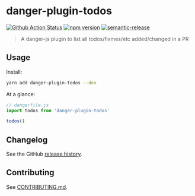 # danger-plugin-todos

[![Github Action Status](https://github.com/rohit-gohri/danger-plugin-todos/workflows/Node%20CI/badge.svg?branch=master)](https://github.com/rohit-gohri/danger-plugin-todos/actions?query=branch%3Amaster)
[![npm version](https://badge.fury.io/js/danger-plugin-todos.svg)](https://badge.fury.io/js/danger-plugin-todos)
[![semantic-release](https://img.shields.io/badge/%20%20%F0%9F%93%A6%F0%9F%9A%80-semantic--release-e10079.svg)](https://github.com/semantic-release/semantic-release)

> A danger-js plugin to list all todos/fixmes/etc added/changed in a PR

## Usage

Install:

```sh
yarn add danger-plugin-todos --dev
```

At a glance:

```js
// dangerfile.js
import todos from 'danger-plugin-todos'

todos()
```

## Changelog

See the GitHub [release history](https://github.com/rohit-gohri/danger-plugin-todos/releases).

## Contributing

See [CONTRIBUTING.md](CONTRIBUTING.md).
